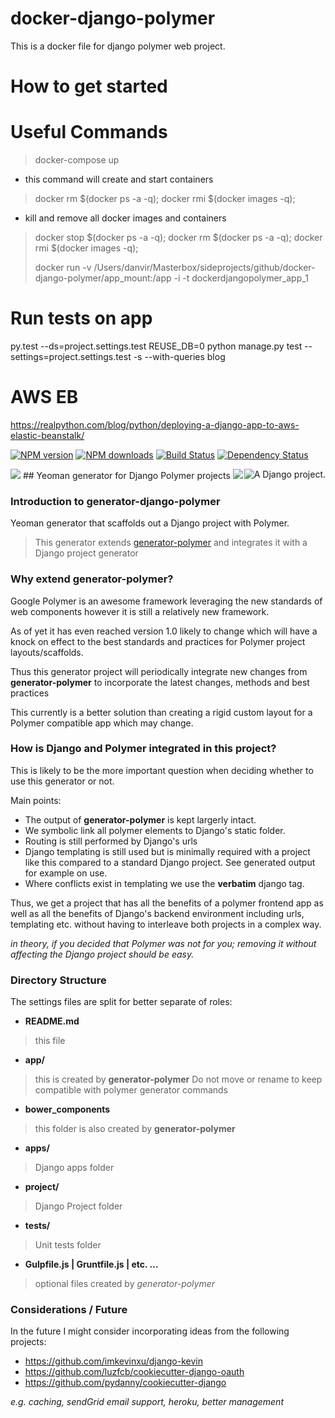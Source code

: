 # docker-django-polymer
This is a docker file for django polymer web project.


# How to get started



# Useful Commands

> docker-compose up 
 - this command will create and start containers

> docker rm $(docker ps -a -q); docker rmi $(docker images -q);
 - kill and remove all docker images and containers



> docker stop $(docker ps -a -q); docker rm $(docker ps -a -q); docker rmi $(docker images -q);
> 
> 
> 
> 
> 
> 
> 
> docker run -v /Users/danvir/Masterbox/sideprojects/github/docker-django-polymer/app_mount:/app -i -t dockerdjangopolymer_app_1


# Run tests on app
py.test --ds=project.settings.test  <app dir>
REUSE_DB=0 python manage.py test --settings=project.settings.test -s --with-queries blog


# AWS EB
https://realpython.com/blog/python/deploying-a-django-app-to-aws-elastic-beanstalk/













[![NPM version](http://img.shields.io/npm/v/generator-django-polymer.svg?style=flat)](http://npmjs.org/generator-django-polymer)
[![NPM downloads](http://img.shields.io/npm/dm/generator-django-polymer.svg?style=flat)](http://npmjs.org/generator-django-polymer)
[![Build Status](http://img.shields.io/travis/JTarball/generator-django-polymer/master.svg?style=flat)](https://travis-ci.org/JTarball/generator-django-polymer)
[![Dependency Status](http://img.shields.io/david/JTarball/generator-django-polymer.svg?style=flat)](https://david-dm.org/JTarball/generator-django-polymer)

<a href="http://www.djangoproject.com/" ><img src="https://www.djangoproject.com/m/img/badges/djangoproject120x25.gif" border="0" alt="A Django project." title="A Django project." style="float: right;" /></a>

<img src="https://www.polymer-project.org/images/logos/lockup.svg" />
## Yeoman generator for Django Polymer projects

<img src="http://yeoman.io/assets/img/tool-yo.3dcc.png" />

### Introduction to generator-django-polymer

Yeoman generator that scaffolds out a Django project with Polymer.

> This generator extends [generator-polymer](https://github.com/yeoman/generator-polymer) and integrates it with a Django project generator

### Why extend generator-polymer?

Google Polymer is an awesome framework leveraging the new standards of web components however 
it is still a relatively new framework.

As of yet it has even reached version 1.0 likely to change which will have a knock on effect to 
the best standards and practices for Polymer project layouts/scaffolds.

Thus this generator project will periodically integrate new changes from __generator-polymer__
to incorporate the latest changes, methods and best practices

This currently is a better solution than creating a rigid custom layout for a Polymer compatible app which may change.

### How is Django and Polymer integrated in this project?
This is likely to be the more important question when deciding whether to use this generator or not.

Main points:

* The output of **generator-polymer** is kept largerly intact. 
* We symbolic link all polymer elements to Django's static folder.
* Routing is still performed by Django's urls
* Django templating is still used but is minimally required with a project like this compared to a standard Django project. See generated output for example on use.
* Where conflicts exist in templating we use the __verbatim__ django tag.

Thus, we get a project that has all the benefits of a polymer frontend app as well as all the benefits of Django's backend environment including
urls, templating etc. without having to interleave both projects in a complex way.

*in theory, if you decided that Polymer was not for you; removing it without affecting the Django project should be easy.*


### Directory Structure
The settings files are split for better separate of roles:

* __README.md__

> this file

* __app/__

> this is created by __generator-polymer__ Do not move or rename to keep compatible with polymer generator commands

* __bower_components__

> this folder is also created by __generator-polymer__

* __apps/__

> Django apps folder

* __project/__

> Django Project folder

* __tests/__

> Unit tests folder

* __Gulpfile.js | Gruntfile.js | etc. 
...__

> optional files created by *generator-polymer* 

### Considerations / Future
In the future I might consider incorporating ideas from the following projects:

* https://github.com/imkevinxu/django-kevin
* https://github.com/luzfcb/cookiecutter-django-oauth
* https://github.com/pydanny/cookiecutter-django

*e.g. caching, sendGrid email support, heroku, better management*
